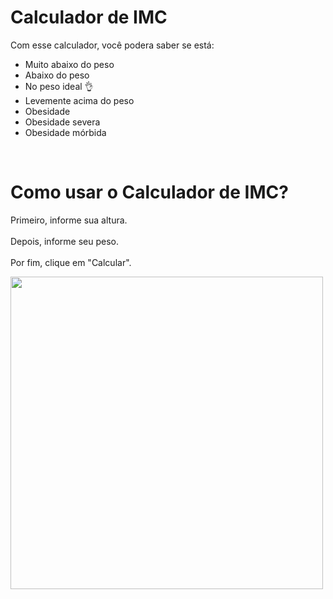 # Calculador de IMC

Com esse calculador, você podera saber se está:

- Muito abaixo do peso
- Abaixo do peso
- No peso ideal 👌
- Levemente acima do peso
- Obesidade
- Obesidade severa
- Obesidade mórbida

<br>

# Como usar o Calculador de IMC?

Primeiro, informe sua altura.
<br>
<br>
Depois, informe seu peso.
<br>
<br>
Por fim, clique em "Calcular".

<div align="left">
<img src="https://user-images.githubusercontent.com/93229005/152441015-41c70388-76a9-41d2-8f68-b432512f1feb.png" width="500px">
</div>
